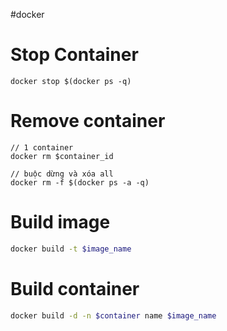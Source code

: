 
#docker 

# Stop Container

```
docker stop $(docker ps -q)
```

# Remove container

```
// 1 container
docker rm $container_id

// buộc dừng và xóa all
docker rm -f $(docker ps -a -q)
```

# Build image

```sh
docker build -t $image_name
```

# Build container

```sh
docker build -d -n $container name $image_name
```